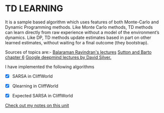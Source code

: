 

# TD LEARNING

It is a sample based algorithm which uses features of both Monte-Carlo and Dynamic Programming methods. Like Monte Carlo methods, TD methods can learn directly from raw experience without a model of the environment’s dynamics. Like DP, TD methods update estimates based in part on other learned estimates, without waiting for a final outcome (they bootstrap).

Sources of topics are:-
[Balaraman Ravindran's lectures](https://nptel.ac.in/courses/106106143/) 
[Sutton and Barto chapter 6](https://web.stanford.edu/class/psych209/Readings/SuttonBartoIPRLBook2ndEd.pdf)
[Google deepmind lectures by David Silver.](https://www.youtube.com/watch?v=0g4j2k_Ggc4&list=PLqYmG7hTraZBiG_XpjnPrSNw-1XQaM_gB&index=5)

I have implemented the following algorithms

- [x] SARSA in CliffWorld
- [x] Qlearning in CliffWorld
- [x] Expected SARSA in CliffWorld



[Check out my notes on this unit](https://hackmd.io/CWNwEj-IR7eq5Nh6vUSefQ?both)

